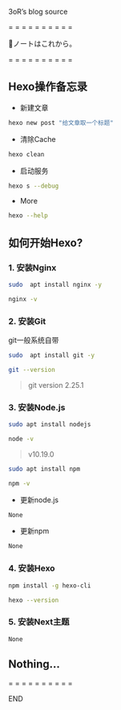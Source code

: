 3oR’s blog source

= = = = = = = = = =

🎉ノートはこれから。

= = = = = = = = = =

## Hexo操作备忘录

- 新建文章

```bash
hexo new post "给文章取一个标题"
```

- 清除Cache

```bash
hexo clean
```

- 启动服务

```bash
hexo s --debug
```

- More

```bash
hexo --help
```

## 如何开始Hexo?

### 1. 安装Nginx
    
```bash
sudo  apt install nginx -y

nginx -v
```

### 2. 安装Git

git一般系统自带

```bash
sudo  apt install git -y

git --version
```
> git version 2.25.1
    
### 3. 安装Node.js

```bash
sudo apt install nodejs

node -v
```

> v10.19.0

```bash
sudo apt install npm

npm -v
```

- 更新node.js

```bash
None
```
- 更新npm

```bash
None
```

### 4. 安装Hexo

```bash
npm install -g hexo-cli

hexo --version
```

### 5. 安装Next主题

```bash
None
```

## Nothing...

= = = = = = = = = =

END
